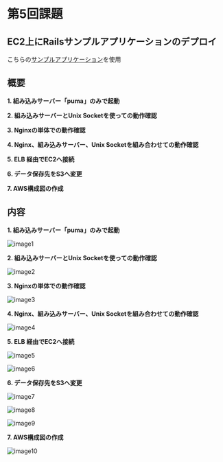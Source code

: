 # 第5回課題

## EC2上にRailsサンプルアプリケーションのデプロイ

こちらの[サンプルアプリケーション](https://github.com/yuta-ushijima/raisetech-live8-sample-app)を使用

## 概要

**1. 組み込みサーバー「puma」のみで起動**

**2. 組み込みサーバーとUnix Socketを使っての動作確認**

**3. Nginxの単体での動作確認**

**4. Nginx、組み込みサーバー、Unix Socketを組み合わせての動作確認**

**5. ELB 経由でEC2へ接続**

**6. データ保存先をS3へ変更**

**7. AWS構成図の作成**


## 内容 

**1. 組み込みサーバー「puma」のみで起動**

 ![image1](images_05/puma.png)


**2. 組み込みサーバーとUnix Socketを使っての動作確認**

 ![image2](images_05/curl.png)

**3. Nginxの単体での動作確認**

 ![image3](images_05/nginx.png)


**4. Nginx、組み込みサーバー、Unix Socketを組み合わせての動作確認**

 ![image4](images_05/nginx_puma_unixsocket.png)


**5. ELB 経由でEC2へ接続**

 ![image5](images_05/ELB01.png)

 ![image6](images_05/ELB02.png)


**6. データ保存先をS3へ変更**

 ![image7](images_05/s3_01.png)

 ![image8](images_05/s3_02.png)
 
 ![image9](images_05/s3_03.png)


**7. AWS構成図の作成**

 ![image10](images_05/diagram.png)